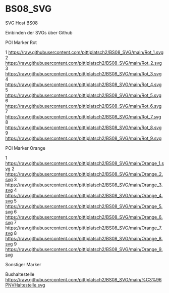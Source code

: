# BS08_SVG
SVG Host BS08

Einbinden der SVGs über Github

POI Marker Rot

1	https://raw.githubusercontent.com/pittiplatsch2/BS08_SVG/main/Rot_1.svg
2	https://raw.githubusercontent.com/pittiplatsch2/BS08_SVG/main/Rot_2.svg
3	https://raw.githubusercontent.com/pittiplatsch2/BS08_SVG/main/Rot_3.svg
4	https://raw.githubusercontent.com/pittiplatsch2/BS08_SVG/main/Rot_4.svg
5	https://raw.githubusercontent.com/pittiplatsch2/BS08_SVG/main/Rot_5.svg
6	https://raw.githubusercontent.com/pittiplatsch2/BS08_SVG/main/Rot_6.svg
7	https://raw.githubusercontent.com/pittiplatsch2/BS08_SVG/main/Rot_7.svg
8	https://raw.githubusercontent.com/pittiplatsch2/BS08_SVG/main/Rot_8.svg
9	https://raw.githubusercontent.com/pittiplatsch2/BS08_SVG/main/Rot_9.svg



POI Marker Orange

1	https://raw.githubusercontent.com/pittiplatsch2/BS08_SVG/main/Orange_1.svg
2	https://raw.githubusercontent.com/pittiplatsch2/BS08_SVG/main/Orange_2.svg
3	https://raw.githubusercontent.com/pittiplatsch2/BS08_SVG/main/Orange_3.svg
4	https://raw.githubusercontent.com/pittiplatsch2/BS08_SVG/main/Orange_4.svg
5	https://raw.githubusercontent.com/pittiplatsch2/BS08_SVG/main/Orange_5.svg
6	https://raw.githubusercontent.com/pittiplatsch2/BS08_SVG/main/Orange_6.svg
7	https://raw.githubusercontent.com/pittiplatsch2/BS08_SVG/main/Orange_7.svg
8	https://raw.githubusercontent.com/pittiplatsch2/BS08_SVG/main/Orange_8.svg
9	https://raw.githubusercontent.com/pittiplatsch2/BS08_SVG/main/Orange_9.svg


Sonstiger Marker

Bushaltestelle https://raw.githubusercontent.com/pittiplatsch2/BS08_SVG/main/%C3%96PNVHaltestelle.svg
